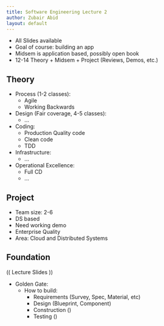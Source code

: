 ```yaml
---
title: Software Engineering Lecture 2
author: Zubair Abid
layout: default
---
```


- All Slides available
- Goal of course: building an app
- Midsem is application based, possibly open book
- 12-14 Theory + Midsem + Project (Reviews, Demos, etc.)

## Theory
- Process (1-2 classes):
    - Agile
    - Working Backwards
- Design (Fair coverage, 4-5 classes):
    - ...
- Coding:
    - Production Quality code
    - Clean code
    - TDD
- Infrastructure:
    - ...
- Operational Excellence:
    - Full CD
    - ...


## Project

- Team size: 2-6
- DS based
- Need working demo
- Enterprise Quality
- Area: Cloud and Distributed Systems

## Foundation

(( Lecture Slides ))

- Golden Gate:
    - How to build:
        - Requirements (Survey, Spec, Material, etc)
        - Design (Blueprint, Component)
        - Construction ()
        - Testing ()
